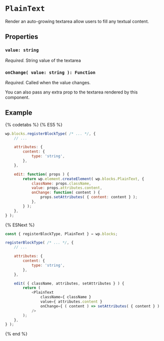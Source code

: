 # `PlainText`

Render an auto-growing textarea allow users to fill any textual content.

## Properties

### `value: string`

*Required.* String value of the textarea

### `onChange( value: string ): Function`

*Required.* Called when the value changes.

You can also pass any extra prop to the textarea rendered by this component.

## Example

{% codetabs %}
{% ES5 %}
```js
wp.blocks.registerBlockType( /* ... */, {
	// ...

	attributes: {
		content: {
			type: 'string',
		},
	},

	edit: function( props ) {
		return wp.element.createElement( wp.blocks.PlainText, {
			className: props.className,
			value: props.attributes.content,
			onChange: function( content ) {
				props.setAttributes( { content: content } );
			},
		} );
	},
} );
```
{% ESNext %}
```js
const { registerBlockType, PlainText } = wp.blocks;

registerBlockType( /* ... */, {
	// ...

	attributes: {
		content: {
			type: 'string',
		},
	},

	edit( { className, attributes, setAttributes } ) {
		return (
			<PlainText
				className={ className }
				value={ attributes.content }
				onChange={ ( content ) => setAttributes( { content } ) }
			/>
		);
	},
} );
```
{% end %}
